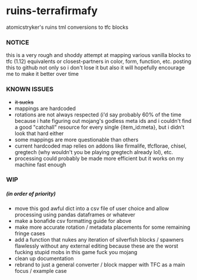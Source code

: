 # ruins-terrafirmafy
atomicstryker's ruins tml conversions to tfc blocks


### NOTICE

this is a very rough and shoddy attempt at mapping various vanilla blocks to tfc (1.12) equivalents or closest-partners in color, form, function, etc.
posting this to github not only so i don't lose it but also it will hopefully encourage me to make it better over time

### KNOWN ISSUES

- ~~it sucks~~
- mappings are hardcoded
- rotations are not always respected (i'd say probably 60% of the time because i hate figuring out mojang's godless meta ids and i couldn't find a good "catchall" resource for every single {item_id:meta}, but i didn't look that hard either
- some mappings are more questionable than others
- current hardcoded map relies on addons like firmalife, tfcflorae, chisel, gregtech (why wouldn't you be playing gregtech already lol), etc.
- processing could probably be made more efficient but it works on my machine fast enough

### WIP 
##### (in order of priority)

- move this god awful dict into a csv file of user choice and allow processing using pandas dataframes or whatever
- make a bonafide csv formatting guide for above
- make more accurate rotation / metadata placements for some remaining fringe cases
- add a function that nukes any iteration of silverfish blocks / spawners flawlessly without any external editing because these are the worst fucking stupid mobs in this game fuck you mojang
- clean up documentation
- rebrand to just a general converter / block mapper with TFC as a main focus / example case
